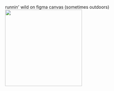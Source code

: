 runnin' wild on figma canvas (sometimes outdoors)
<img src="https://github.com/user-attachments/assets/2d37adbe-90ba-4db7-8c12-923427407236" width="250" />
